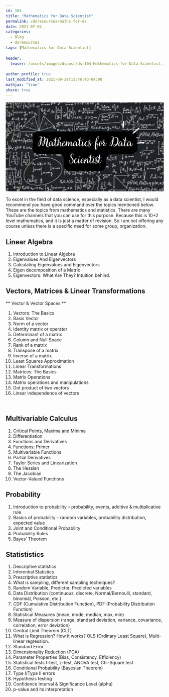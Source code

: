 ```yaml
---
id: 104    
title: "Mathematics for Data Scientist"
permalink: /dsresources/maths-for-ds
date: 2021-07-04
categories:
  - Blog
  - dsresources
tags: [Mathematics for Data Scientist]

header:
  teaser: /assets/images/dspost/dsr104-Mathematics-for-Data-Scientist.jpg

author_profile: true
last_modified_at: 2021-09-28T15:46:43-04:00
mathjax: "true"
share: true
---
```


![athematics for Data Scientist](/assets/images/dspost/dsr104-Mathematics-for-Data-Scientist.jpg)

To excel in the field of data science, especially as a data scientist, I would recommend you have good command over the topics mentioned below. These are the topics from mathematics and statistics. There are many YouTube channels that you can use for this purpose. Because this is 10+2 level mathematics, and it is just a matter of revision. So I am not offering any course unless there is a specific need for some group, organization.

## Linear Algebra
1. Introduction to Linear Algebra
2. Eigenvalues And Eigenvectors
3. Calculating Eigenvalues and Eigenvectors
4. Eigen decomposition of a Matrix
5. Eigenvectors: What Are They? Intuition behind.

## Vectors, Matrices & Linear Transformations
** Vector & Vector Spaces **
1. Vectors: The Basics
2. Basis Vector
3. Norm of a vector
4. Identity matrix or operator
5. Determinant of a matrix
6. Column and Null Space
7. Rank of a matrix
8. Transpose of a matrix
9. Inverse of a matrix
10. Least Squares Approximation
11. Linear Transformations
12. Matrices: The Basics
13. Matrix Operations
14. Matrix operations and manipulations
15. Dot product of two vectors
16. Linear independence of vectors

 
## Multivariable Calculus
1. Critical Points, Maxima and Minima
2. Differentiation
3. Functions and Derivatives
4. Functions: Primer
5. Multivariable Functions
6. Partial Derivatives
7. Taylor Series and Linearization
8. The Hessian
9. The Jacobian
10. Vector-Valued Functions

	
## Probability
1. Introduction to probability – probability, events, additive & multiplicative rule
2. Basics of probability – random variables, probability distribution, expected value
3. Joint and Conditional Probability
4. Probability Rules
5. Bayes’ Theorem


## Statististics
1. Descriptive statistics
2. Inferential Statistics
3. Prescriptive statistics
4. What is sampling, different sampling techniques?
5. Random Variable, Predictor, Predicted variables
6. Data Distribution (continuous, discrete, Normal/Bernoulli, standard, binomial, Poisson, etc.)
7. CDF (Cumulative Distribution Function), PDF (Probability Distribution Function)
8. Statistical Measures (mean, mode, median, max, min)
9. Measure of dispersion (range, standard deviation, variance, covariance, correlation, error deviation)
10. Central Limit Theorem (CLT)
11. What is Regression? How it works? OLS (Ordinary Least Square), Multi-linear regression.
12. Standard Error
13. Dimensionality Reduction (PCA)
14. Parameter Properties (Bias, Consistency, Efficiency)
15. Statistical tests t-test, z-test, ANOVA test, Chi-Square test
16. Conditional Probability (Bayesian Theorem)
17. Type I/Type II errors
18. Hypothesis testing
19. Confidence Interval & Significance Level (alpha)
20. p-value and its interpretation
